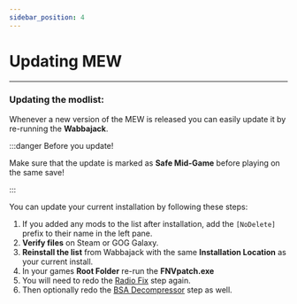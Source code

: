 ```yaml
---
sidebar_position: 4
---
```


# Updating MEW

---

### Updating the modlist:

Whenever a new version of the MEW is released you can easily update it by re-running the **Wabbajack**.

:::danger Before you update!

Make sure that the update is marked as **Safe Mid-Game** before playing on the same save!

:::

You can update your current installation by following these steps:

1. If you added any mods to the list after installation, add the `[NoDelete]` prefix to their name in the left pane.
2. **Verify files** on Steam or GOG Galaxy.
3. **Reinstall the list** from Wabbajack with the same **Installation Location** as your current install.
4. In your games **Root Folder** re-run the **FNVpatch.exe**
5. You will need to redo the [Radio Fix](/docs/Installation#radio-fix) step again.
6. Then optionally redo the [BSA Decompressor](http://localhost:3000/docs/Installation#bsa-decompressor) step as well.
